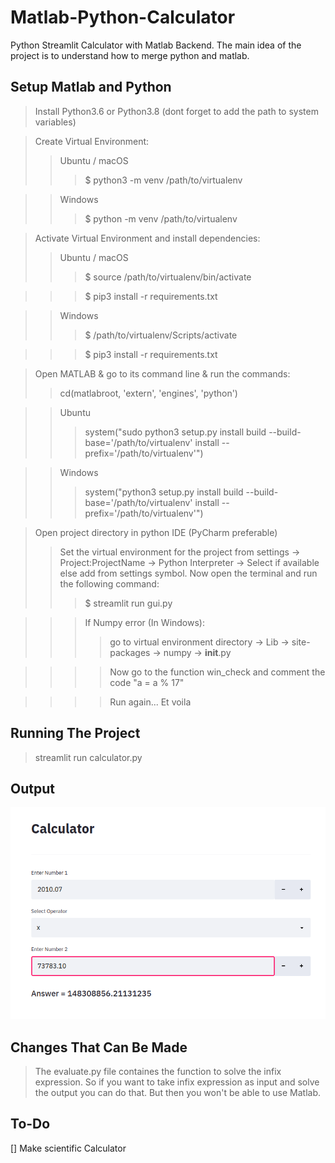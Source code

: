 # Matlab-Python-Calculator
Python Streamlit Calculator with Matlab Backend. The main idea of the project is to understand how to merge python and matlab.

## Setup Matlab and Python

> Install Python3.6 or Python3.8 (dont forget to add the path to system variables)

> Create Virtual Environment:
>> Ubuntu / macOS
>>> $ python3 -m venv /path/to/virtualenv

>> Windows
>>> $ python -m venv /path/to/virtualenv

> Activate Virtual Environment and install dependencies:
>> Ubuntu / macOS
>>> $ source /path/to/virtualenv/bin/activate

>>> $ pip3 install -r requirements.txt

>> Windows
>>> $ /path/to/virtualenv/Scripts/activate

>>> $ pip3 install -r requirements.txt

> Open MATLAB & go to its command line & run the commands:
>> cd(matlabroot, 'extern', 'engines', 'python')

>> Ubuntu
>>> system("sudo python3 setup.py install build --build-base='/path/to/virtualenv' install --prefix='/path/to/virtualenv'")

>> Windows
>>> system("python3 setup.py install build --build-base='/path/to/virtualenv' install --prefix='/path/to/virtualenv'")

> Open project directory in python IDE (PyCharm preferable)
>> Set the virtual environment for the project from settings -> Project:ProjectName -> Python Interpreter -> Select if available else add from settings symbol.
>> Now open the terminal and run the following command:
>>> $ streamlit run gui.py

>>> If Numpy error (In Windows):
>>>> go to virtual environment directory -> Lib -> site-packages -> numpy -> __init__.py

>>>> Now go to the function win_check and comment the code "a = a % 17"

>>>> Run again... Et voila

## Running The Project

> streamlit run calculator.py

## Output

![Output](Output/output1.png)

## Changes That Can Be Made

> The evaluate.py file containes the function to solve the infix expression. So if you want to take infix expression as input and solve the output you can do that. But then you won't be able to use Matlab.

## To-Do

[] Make scientific Calculator
